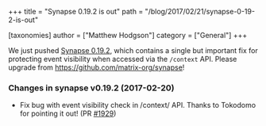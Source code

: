 +++
title = "Synapse 0.19.2 is out"
path = "/blog/2017/02/21/synapse-0-19-2-is-out"

[taxonomies]
author = ["Matthew Hodgson"]
category = ["General"]
+++

We just pushed <a href="https://github.com/matrix-org/synapse/releases">Synapse 0.19.2</a>, which contains a single but important fix for protecting event visibility when accessed via the <code>/context</code> API. Please upgrade from <a href="https://github.com/matrix-org/synapse">https://github.com/matrix-org/synapse</a>!
<div class="markdown-body">

<h3>Changes in synapse v0.19.2 (2017-02-20)</h3>
<ul>
 	<li>Fix bug with event visibility check in /context/ API. Thanks to Tokodomo for pointing it out! (PR <a class="issue-link js-issue-link" href="https://github.com/matrix-org/synapse/pull/1929" data-url="https://github.com/matrix-org/synapse/issues/1929" data-id="208902437" data-error-text="Failed to load issue title" data-permission-text="Issue title is private">#1929</a>)</li>
</ul>
</div>
